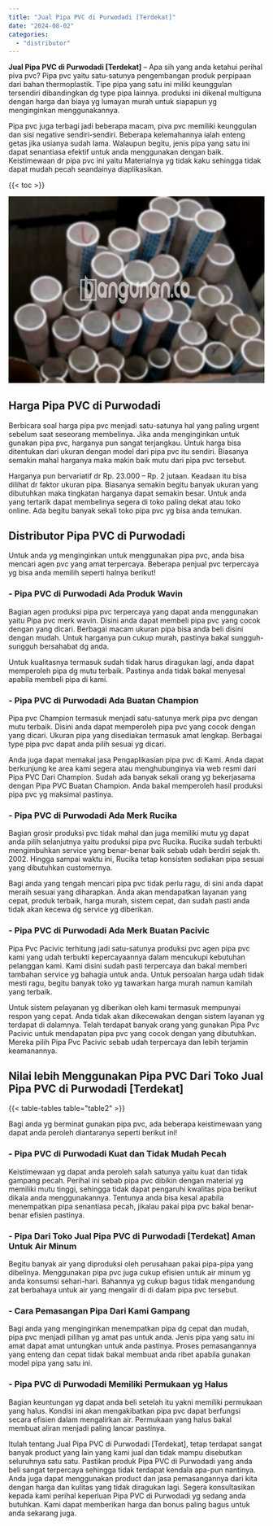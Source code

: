 ```yaml
---
title: "Jual Pipa PVC di Purwodadi [Terdekat]"
date: "2024-08-02"
categories: 
  - "distributor"
---
```


**Jual Pipa PVC di Purwodadi \[Terdekat\]** – Apa sih yang anda ketahui perihal piva pvc? Pipa pvc yaitu satu-satunya pengembangan produk perpipaan dari bahan thermoplastik. Tipe pipa yang satu ini miliki keunggulan tersendiri dibandingkan dg type pipa lainnya. produksi ini dikenal multiguna dengan harga dan biaya yg lumayan murah untuk siapapun yg menginginkan menggunakannya.

Pipa pvc juga terbagi jadi beberapa macam, piva pvc memiliki keunggulan dan sisi negative sendiri-sendiri. Beberapa kelemahannya ialah enteng getas jika usianya sudah lama. Walaupun begitu, jenis pipa yang satu ini dapat senantiasa efektif untuk anda menggunakan dengan baik. Keistimewaan dr pipa pvc ini yaitu Materialnya yg tidak kaku sehingga tidak dapat mudah pecah seandainya diaplikasikan.

{{< toc >}}

![Jual Pipa PVC di Purwodadi [Terdekat]](/images/jaul-pipa-pvc-12.png)

## Harga Pipa PVC di Purwodadi

Berbicara soal harga pipa pvc menjadi satu-satunya hal yang paling urgent sebelum saat seseorang membelinya. Jika anda menginginkan untuk gunakan pipa pvc, harganya pun sangat terjangkau. Untuk harga bisa ditentukan dari ukuran dengan model dari pipa pvc itu sendiri. Biasanya semakin mahal harganya maka makin baik mutu dari pipa pvc tersebut.

Harganya pun bervariatif dr Rp. 23.000 – Rp. 2 jutaan. Keadaan itu bisa dilihat dr faktor ukuran pipa. Biasanya semakin begitu banyak ukuran yang dibutuhkan maka tingkatan harganya dapat semakin besar. Untuk anda yang tertarik dapat membelinya segera di toko paling dekat atau toko online. Ada begitu banyak sekali toko pipa pvc yg bisa anda temukan.

## Distributor Pipa PVC di Purwodadi

Untuk anda yg menginginkan untuk menggunakan pipa pvc, anda bisa mencari agen pvc yang amat terpercaya. Beberapa penjual pvc terpercaya yg bisa anda memilih seperti halnya berikut!

### \- Pipa PVC di Purwodadi Ada Produk Wavin

Bagian agen produksi pipa pvc terpercaya yang dapat anda menggunakan yaitu Pipa pvc merk wavin. Disini anda dapat membeli pipa pvc yang cocok dengan yang dicari. Berbagai macam ukuran pipa bisa anda beli disini dengan mudah. Untuk harganya pun cukup murah, pastinya bakal sungguh-sungguh bersahabat dg anda.

Untuk kualitasnya termasuk sudah tidak harus diragukan lagi, anda dapat memperoleh pipa dg mutu terbaik. Pastinya anda tidak bakal menyesal apabila membeli pipa di kami.

### \- Pipa PVC di Purwodadi Ada Buatan Champion

Pipa pvc Champion termasuk menjadi satu-satunya merk pipa pvc dengan mutu terbaik. Disini anda dapat memperoleh pipa pvc yang cocok dengan yang dicari. Ukuran pipa yang disediakan termasuk amat lengkap. Berbagai type pipa pvc dapat anda pilih sesuai yg dicari.

Anda juga dapat memakai jasa Pengaplikasian pipa pvc di Kami. Anda dapat berkunjung ke area kami segera atau menghubunginya via web resmi dari Pipa PVC Dari Champion. Sudah ada banyak sekali orang yg bekerjasama dengan Pipa PVC Buatan Champion. Anda bakal memperoleh hasil produksi pipa pvc yg maksimal pastinya.

### \- Pipa PVC di Purwodadi Ada Merk Rucika

Bagian grosir produksi pvc tidak mahal dan juga memiliki mutu yg dapat anda pilih selanjutnya yaitu produksi pipa pvc Rucika. Rucika sudah terbukti mengimbuhkan service yang benar-benar baik sebab udah berdiri sejak th. 2002. Hingga sampai waktu ini, Rucika tetap konsisten sediakan pipa sesuai yang dibutuhkan customernya.

Bagi anda yang tengah mencari pipa pvc tidak perlu ragu, di sini anda dapat meraih sesuai yang diharapkan. Anda akan mendapatkan layanan yang cepat, produk terbaik, harga murah, sistem cepat, dan sudah pasti anda tidak akan kecewa dg service yg diberikan.

### \- Pipa PVC di Purwodadi Ada Merk Buatan Pacivic

Pipa Pvc Pacivic terhitung jadi satu-satunya produksi pvc agen pipa pvc kami yang udah terbukti kepercayaannya dalam mencukupi kebutuhan pelanggan kami. Kami disini sudah pasti terpercaya dan bakal memberi tambahan service yg bahagia untuk anda. Untuk persoalan harga udah tidak mesti ragu, begitu banyak toko yg tawarkan harga murah namun kamilah yang terbaik.

Untuk sistem pelayanan yg diberikan oleh kami termasuk mempunyai respon yang cepat. Anda tidak akan dikecewakan dengan sistem layanan yg terdapat di dalamnya. Telah terdapat banyak orang yang gunakan Pipa Pvc Pacivic untuk mendapatan pipa pvc yang cocok dengan yang dibutuhkan. Mereka pilih Pipa Pvc Pacivic sebab udah terpercaya dan lebih terjamin keamanannya.

## Nilai lebih Menggunakan Pipa PVC Dari Toko Jual Pipa PVC di Purwodadi \[Terdekat\]

{{< table-tables table="table2" >}}

Bagi anda yg berminat gunakan pipa pvc, ada beberapa keistimewaan yang dapat anda peroleh diantaranya seperti berikut ini!

### \- Pipa PVC di Purwodadi Kuat dan Tidak Mudah Pecah

Keistimewaan yg dapat anda peroleh salah satunya yaitu kuat dan tidak gampang pecah. Perihal ini sebab pipa pvc dibikin dengan material yg memiliki mutu tinggi, sehingga tidak dapat pengaruhi kwalitas pipa berikut dikala anda menggunakannya. Tentunya anda bisa kesal apabila menempatkan pipa senantiasa pecah, jikalau pakai pipa pvc bakal benar-benar efisien pastinya.

### \- Pipa Dari Toko Jual Pipa PVC di Purwodadi \[Terdekat\] Aman Untuk Air Minum

Begitu banyak air yang diproduksi oleh perusahaan pakai pipa-pipa yang dibelinya. Menggunakan pipa pvc juga cukup efisien untuk air minum yg anda konsumsi sehari-hari. Bahannya yg cukup bagus tidak mengandung zat berbahaya untuk air yang mengalir di di dalam pipa pvc tersebut.

### \- Cara Pemasangan Pipa Dari Kami Gampang

Bagi anda yang menginginkan menempatkan pipa dg cepat dan mudah, pipa pvc menjadi pilihan yg amat pas untuk anda. Jenis pipa yang satu ini amat dapat amat untungkan untuk anda pastinya. Proses pemasangannya yang enteng dan cepat tidak bakal membuat anda ribet apabila gunakan model pipa yang satu ini.

### \- Pipa PVC di Purwodadi Memiliki Permukaan yg Halus

Bagian keuntungan yg dapat anda beli setelah itu yakni memiliki permukaan yang halus. Kondisi ini akan mengakibatkan pipa pvc dapat berfungsi secara efisien dalam mengalirkan air. Permukaan yang halus bakal membuat aliran menjadi paling lancar pastinya.

Itulah tentang Jual Pipa PVC di Purwodadi \[Terdekat\], tetap terdapat sangat banyak product yang lain yang kami jual dan tidak mampu disebutkan seluruhnya satu satu. Pastikan produk Pipa PVC di Purwodadi yang anda beli sangat terpercaya sehingga tidak terdapat kendala apa-pun nantinya. Anda juga dapat menggunakan product dan jasa pemasangannya dari kita dengan harga dan kulitas yang tidak diragukan lagi. Segera konsultasikan kepada kami perihal keperluan Pipa PVC di Purwodadi yg sedang anda butuhkan. Kami dapat memberikan harga dan bonus paling bagus untuk anda sekarang juga.

